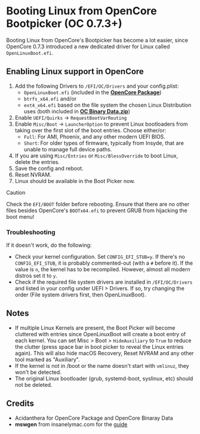 # Booting Linux from OpenCore Bootpicker (OC 0.7.3+)

Booting Linux from OpenCore's Bootpicker has become a lot easier, since OpenCore 0.7.3 introduced a new dedicated driver for Linux called `OpenLinuxBoot.efi`.

## Enabling Linux support in OpenCore

1. Add the following Drivers to `/EFI/OC/Drivers` and your config.plist:
	- `OpenLinuxBoot.efi` (included in the [**OpenCore Package**](https://github.com/acidanthera/OpenCorePkg))
	- `btrfs_x64.efi` and/or
	- `ext4_x64.efi` based on the file system the chosen Linux Distribution uses (both included in [**OC Binary Data.zip**](https://github.com/acidanthera/OcBinaryData/archive/refs/heads/master.zip))
2. Enable `UEFI/Quirks` &rarr; `RequestBootVarRouting`
3. Enable `Misc/Boot` &rarr; `LauncherOption` to prevent Linux bootloaders from taking over the first slot of the boot entries. Choose either/or:
	- `Full`: For AMI, Phoenix, and any other modern UEFI BIOS.
	- `Short`: For older types of firmware, typically from Insyde, that are unable to manage full device paths.
4. If you are using `Misc/Entries` or `Misc/BlessOverride` to boot Linux, delete the entries.
5. Save the config and reboot.
6. Reset NVRAM.
7. Linux should be available in the Boot Picker now.

> [!CAUTION]
> 
> Check the `EFI/BOOT` folder before rebooting. Ensure that there are no other files besides OpenCore's `BOOTx64.efi` to prevent GRUB from hijacking the boot menu!

### Troubleshooting
If it doesn't work, do the following:

- Check your kernel configuration. Set `CONFIG_EFI_STUB=y`. If there's no `CONFIG_EFI_STUB`, it is probably commented-out (with a `#` before it). If the value is `n`, the kernel has to be recompiled. However, almost all modern distros set it to `y`.
- Check if the required file system drivers are installed in `/EFI/OC/Drivers` and listed in your config under UEFI > Drivers. If so, try changing the order (File system drivers first, then OpenLinuxBoot).

## Notes
- If multiple Linux Kernels are present, the Boot Picker will become cluttered with entries since OpenLinuxBoot will create a boot entry of each kernel. You can set Misc > Boot > `HideAuxiliary` to `True` to reduce the clutter (press space bar in boot picker to reveal the Linux entries again). This will also hide macOS Recovery, Reset NVRAM and any other tool marked as "Auxiliary".
- If the kernel is not in /boot or the name doesn't start with `vmlinuz`, they won't be detected.
- The original Linux bootloader (grub, systemd-boot, syslinux, etc) should not be deleted.

## Credits
- Acidanthera for OpenCore Package and OpenCore Binaray Data
- **mswgen** from insanelymac.com for the [guide](https://www.insanelymac.com/forum/topic/349838-guide-using-openlinuxboot-to-easily-boot-linux-from-opencore/)
